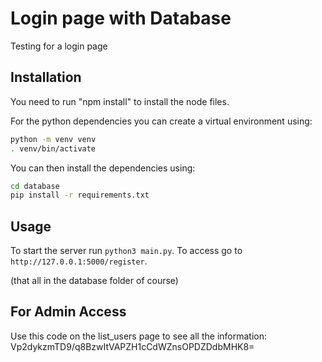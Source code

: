 # Login page with Database

Testing for a login page

## Installation

You need to run "npm install" to install the node files.

For the python dependencies you can create a virtual environment using:

```sh
python -m venv venv
. venv/bin/activate
```

You can then install the dependencies using:

```sh
cd database
pip install -r requirements.txt
```


## Usage

To start the server run `python3 main.py`.
To access go to `http://127.0.0.1:5000/register`.

(that all in the database folder of course)

## For Admin Access

Use this code on the list_users page to see all the information: Vp2dykzmTD9/q8BzwItVAPZH1cCdWZnsOPDZDdbMHK8=
